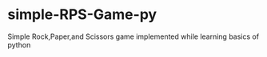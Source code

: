 # simple-RPS-Game-py
Simple Rock,Paper,and Scissors game implemented while learning basics of python

